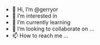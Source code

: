 - 👋 Hi, I’m @gerryor
- 👀 I’m interested in 
- 🌱 I’m currently learning 
- 💞️ I’m looking to collaborate on ...
- 📫 How to reach me ...

<!---
gerryor/gerryor is a ✨ special ✨ repository because its `README.md` (this file) appears on your GitHub profile.
You can click the Preview link to take a look at your changes.
--->
